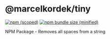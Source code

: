 # @marcelkordek/tiny

[![npm (scoped)](https://img.shields.io/npm/v/@marcelkordek/tiny)](https://github.com/marcelkordek/tiny) [![npm bundle size (minified)](https://img.shields.io/bundlephobia/min/@marcelkordek/tins?label=minified%20size)](https://github.com/marcelkordek/tiny)

NPM Package - Removes all spaces from a string
